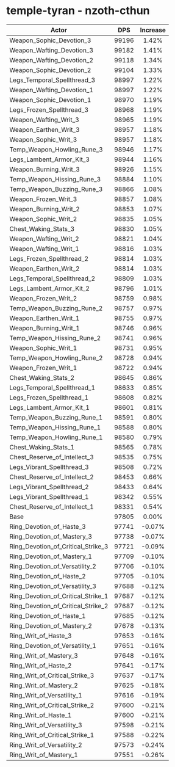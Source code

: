 # temple-tyran - nzoth-cthun
| Actor | DPS | Increase |
|---|:---:|:---:|
|Weapon_Sophic_Devotion_3|99196|1.42%|
|Weapon_Wafting_Devotion_3|99182|1.41%|
|Weapon_Wafting_Devotion_2|99118|1.34%|
|Weapon_Sophic_Devotion_2|99104|1.33%|
|Legs_Temporal_Spellthread_3|98997|1.22%|
|Weapon_Wafting_Devotion_1|98997|1.22%|
|Weapon_Sophic_Devotion_1|98970|1.19%|
|Legs_Frozen_Spellthread_3|98968|1.19%|
|Weapon_Wafting_Writ_3|98965|1.19%|
|Weapon_Earthen_Writ_3|98957|1.18%|
|Weapon_Sophic_Writ_3|98957|1.18%|
|Temp_Weapon_Howling_Rune_3|98946|1.17%|
|Legs_Lambent_Armor_Kit_3|98944|1.16%|
|Weapon_Burning_Writ_3|98926|1.15%|
|Temp_Weapon_Hissing_Rune_3|98884|1.10%|
|Temp_Weapon_Buzzing_Rune_3|98866|1.08%|
|Weapon_Frozen_Writ_3|98857|1.08%|
|Weapon_Burning_Writ_2|98853|1.07%|
|Weapon_Sophic_Writ_2|98835|1.05%|
|Chest_Waking_Stats_3|98830|1.05%|
|Weapon_Wafting_Writ_2|98821|1.04%|
|Weapon_Wafting_Writ_1|98816|1.03%|
|Legs_Frozen_Spellthread_2|98814|1.03%|
|Weapon_Earthen_Writ_2|98814|1.03%|
|Legs_Temporal_Spellthread_2|98809|1.03%|
|Legs_Lambent_Armor_Kit_2|98796|1.01%|
|Weapon_Frozen_Writ_2|98759|0.98%|
|Temp_Weapon_Buzzing_Rune_2|98757|0.97%|
|Weapon_Earthen_Writ_1|98755|0.97%|
|Weapon_Burning_Writ_1|98746|0.96%|
|Temp_Weapon_Hissing_Rune_2|98741|0.96%|
|Weapon_Sophic_Writ_1|98731|0.95%|
|Temp_Weapon_Howling_Rune_2|98728|0.94%|
|Weapon_Frozen_Writ_1|98722|0.94%|
|Chest_Waking_Stats_2|98645|0.86%|
|Legs_Temporal_Spellthread_1|98633|0.85%|
|Legs_Frozen_Spellthread_1|98608|0.82%|
|Legs_Lambent_Armor_Kit_1|98601|0.81%|
|Temp_Weapon_Buzzing_Rune_1|98591|0.80%|
|Temp_Weapon_Hissing_Rune_1|98588|0.80%|
|Temp_Weapon_Howling_Rune_1|98580|0.79%|
|Chest_Waking_Stats_1|98565|0.78%|
|Chest_Reserve_of_Intellect_3|98535|0.75%|
|Legs_Vibrant_Spellthread_3|98508|0.72%|
|Chest_Reserve_of_Intellect_2|98453|0.66%|
|Legs_Vibrant_Spellthread_2|98433|0.64%|
|Legs_Vibrant_Spellthread_1|98342|0.55%|
|Chest_Reserve_of_Intellect_1|98331|0.54%|
|Base|97805|0.00%|
|Ring_Devotion_of_Haste_3|97741|-0.07%|
|Ring_Devotion_of_Mastery_3|97738|-0.07%|
|Ring_Devotion_of_Critical_Strike_3|97721|-0.09%|
|Ring_Devotion_of_Mastery_1|97709|-0.10%|
|Ring_Devotion_of_Versatility_2|97706|-0.10%|
|Ring_Devotion_of_Haste_2|97705|-0.10%|
|Ring_Devotion_of_Versatility_3|97688|-0.12%|
|Ring_Devotion_of_Critical_Strike_1|97687|-0.12%|
|Ring_Devotion_of_Critical_Strike_2|97687|-0.12%|
|Ring_Devotion_of_Haste_1|97685|-0.12%|
|Ring_Devotion_of_Mastery_2|97678|-0.13%|
|Ring_Writ_of_Haste_3|97653|-0.16%|
|Ring_Devotion_of_Versatility_1|97651|-0.16%|
|Ring_Writ_of_Mastery_3|97648|-0.16%|
|Ring_Writ_of_Haste_2|97641|-0.17%|
|Ring_Writ_of_Critical_Strike_3|97637|-0.17%|
|Ring_Writ_of_Mastery_2|97625|-0.18%|
|Ring_Writ_of_Versatility_1|97616|-0.19%|
|Ring_Writ_of_Critical_Strike_2|97600|-0.21%|
|Ring_Writ_of_Haste_1|97600|-0.21%|
|Ring_Writ_of_Versatility_3|97598|-0.21%|
|Ring_Writ_of_Critical_Strike_1|97588|-0.22%|
|Ring_Writ_of_Versatility_2|97573|-0.24%|
|Ring_Writ_of_Mastery_1|97551|-0.26%|
